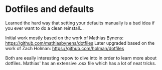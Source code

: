 # Dotfiles and defaults

Learned the hard way that setting your defaults manually is a bad idea if you ever want to do a clean reinstall...

Initial work mostly based on the work of Mathias Bynens: https://github.com/mathiasbynens/dotfiles
Later upgraded based on the work of Zach Holman: https://github.com/holman/dotfiles

Both are eeally interesting repow to dive into in order to learn more about dotfiles. Mathias' has an extensive .osx file which has a lot of neat tricks.
